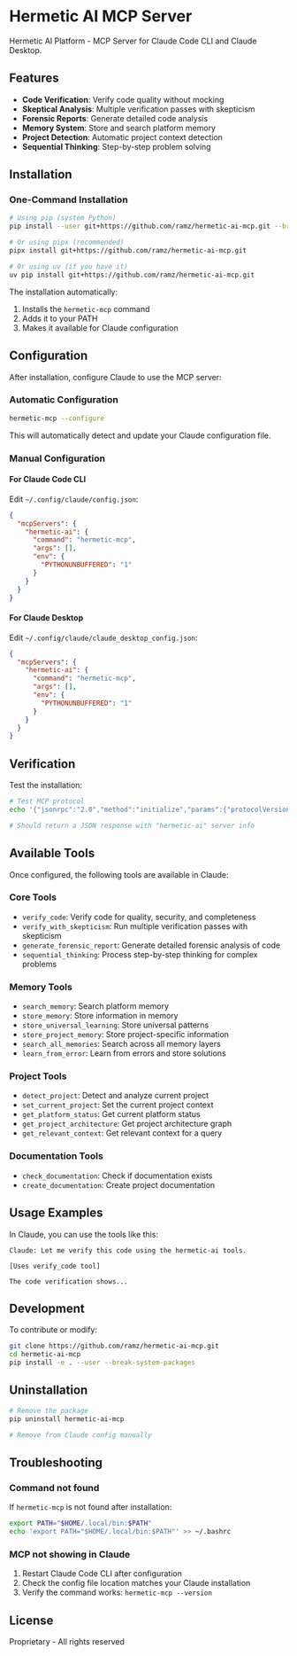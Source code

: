 # Hermetic AI MCP Server

Hermetic AI Platform - MCP Server for Claude Code CLI and Claude Desktop.

## Features

- **Code Verification**: Verify code quality without mocking
- **Skeptical Analysis**: Multiple verification passes with skepticism
- **Forensic Reports**: Generate detailed code analysis
- **Memory System**: Store and search platform memory
- **Project Detection**: Automatic project context detection
- **Sequential Thinking**: Step-by-step problem solving

## Installation

### One-Command Installation

```bash
# Using pip (system Python)
pip install --user git+https://github.com/ramz/hermetic-ai-mcp.git --break-system-packages

# Or using pipx (recommended)
pipx install git+https://github.com/ramz/hermetic-ai-mcp.git

# Or using uv (if you have it)
uv pip install git+https://github.com/ramz/hermetic-ai-mcp.git
```

The installation automatically:
1. Installs the `hermetic-mcp` command
2. Adds it to your PATH
3. Makes it available for Claude configuration

## Configuration

After installation, configure Claude to use the MCP server:

### Automatic Configuration

```bash
hermetic-mcp --configure
```

This will automatically detect and update your Claude configuration file.

### Manual Configuration

#### For Claude Code CLI

Edit `~/.config/claude/config.json`:

```json
{
  "mcpServers": {
    "hermetic-ai": {
      "command": "hermetic-mcp",
      "args": [],
      "env": {
        "PYTHONUNBUFFERED": "1"
      }
    }
  }
}
```

#### For Claude Desktop

Edit `~/.config/claude/claude_desktop_config.json`:

```json
{
  "mcpServers": {
    "hermetic-ai": {
      "command": "hermetic-mcp",
      "args": [],
      "env": {
        "PYTHONUNBUFFERED": "1"
      }
    }
  }
}
```

## Verification

Test the installation:

```bash
# Test MCP protocol
echo '{"jsonrpc":"2.0","method":"initialize","params":{"protocolVersion":"2024-11-05","capabilities":{},"clientInfo":{"name":"test","version":"1.0"}},"id":1}' | hermetic-mcp

# Should return a JSON response with "hermetic-ai" server info
```

## Available Tools

Once configured, the following tools are available in Claude:

### Core Tools
- `verify_code`: Verify code for quality, security, and completeness
- `verify_with_skepticism`: Run multiple verification passes with skepticism
- `generate_forensic_report`: Generate detailed forensic analysis of code
- `sequential_thinking`: Process step-by-step thinking for complex problems

### Memory Tools
- `search_memory`: Search platform memory
- `store_memory`: Store information in memory
- `store_universal_learning`: Store universal patterns
- `store_project_memory`: Store project-specific information
- `search_all_memories`: Search across all memory layers
- `learn_from_error`: Learn from errors and store solutions

### Project Tools
- `detect_project`: Detect and analyze current project
- `set_current_project`: Set the current project context
- `get_platform_status`: Get current platform status
- `get_project_architecture`: Get project architecture graph
- `get_relevant_context`: Get relevant context for a query

### Documentation Tools
- `check_documentation`: Check if documentation exists
- `create_documentation`: Create project documentation

## Usage Examples

In Claude, you can use the tools like this:

```
Claude: Let me verify this code using the hermetic-ai tools.

[Uses verify_code tool]

The code verification shows...
```

## Development

To contribute or modify:

```bash
git clone https://github.com/ramz/hermetic-ai-mcp.git
cd hermetic-ai-mcp
pip install -e . --user --break-system-packages
```

## Uninstallation

```bash
# Remove the package
pip uninstall hermetic-ai-mcp

# Remove from Claude config manually
```

## Troubleshooting

### Command not found
If `hermetic-mcp` is not found after installation:
```bash
export PATH="$HOME/.local/bin:$PATH"
echo 'export PATH="$HOME/.local/bin:$PATH"' >> ~/.bashrc
```

### MCP not showing in Claude
1. Restart Claude Code CLI after configuration
2. Check the config file location matches your Claude installation
3. Verify the command works: `hermetic-mcp --version`

## License

Proprietary - All rights reserved